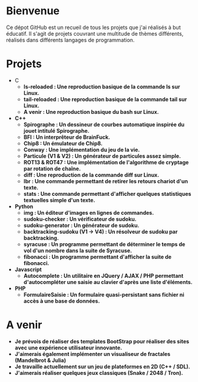 # Bienvenue

Ce dépot GitHub est un recueil de tous les projets que j'ai réalisés à but éducatif.
Il s'agit de projets couvrant une multitude de thèmes différents, réalisés dans différents langages de programmation.

# Projets

- C
  - <strong>ls-reloaded : Une reproduction basique de la commande ls sur Linux.
  - <strong>tail-reloaded : Une reproduction basique de la commande tail sur Linux.
  - <strong>A venir : Une reproduction basique du bash sur Linux.
- C++
  - <strong>Spirographe</strong> : Un dessineur de courbes automatique inspirée du jouet intitulé Spirographe.
  - <strong>BFI </strong>: Un interprêteur de BrainFuck.
  - <strong>Chip8 </strong>: Un émulateur de Chip8.
  - <strong>Conway</strong> : Une implémentation du jeu de la vie.
  - <strong>Particule (V1 & V2) </strong>: Un générateur de particules assez simple.
  - <strong>ROT13 & ROT47 </strong>: Une implémentation de l'algorithme de cryptage par rotation de chaîne.
  - <strong>diff </strong>: Une reproduction de la commande diff sur Linux.
  - <strong>lbr </strong>: Une commande permettant de retirer les retours chariot d'un texte.
  - <strong>stats </strong>: Une commande permettant d'afficher quelques statistiques textuelles simple d'un texte.
- Python
  - <strong>img </strong>: Un éditeur d'images en lignes de commandes.
  - <strong>sudoku-checker </strong>: Un vérificateur de sudoku.
  - <strong>sudoku-generator </strong>: Un générateur de sudoku.
  - <strong>backtracking-sudoku (V1 -> V4) </strong> : Un résolveur de sudoku par backtracking.
  - <strong>syracuse </strong>: Un programme permettant de déterminer le temps de vol d'un nombre dans la suite de Syracuse.
  - <strong>fibonacci </strong>: Un programme permettant d'afficher la suite de fibonacci.
- Javascript
  - <strong>Autocomplete </strong>: Un utilitaire en JQuery / AJAX / PHP permettant d'autocompléter une saisie au clavier d'après une liste d'éléments.
- PHP 
  - <strong>FormulaireSaisie </strong>: Un formulaire quasi-persistant sans fichier ni accès à une base de données.
 
 # A venir 
 
 - Je prévois de réaliser des templates BootStrap pour réaliser des sites avec une expérience utilisateur innovante.
 - J'aimerais également implémenter un visualiseur de fractales (Mandelbrot & Julia)
 - Je travaille actuellement sur un jeu de plateformes en 2D (C++ / SDL).
 - J'aimerais réaliser quelques jeux classiques (Snake / 2048 / Tron).
